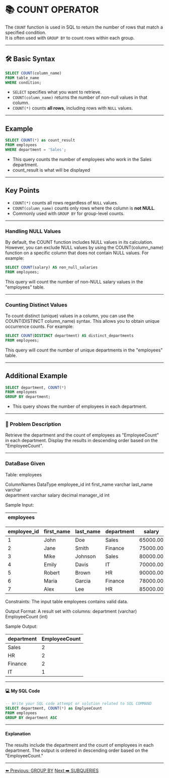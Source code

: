 <!-- markdownlint-disable MD033 -->
<!-- markdownlint-disable MD004 -->

# 📚 COUNT OPERATOR

The `COUNT` function is used in SQL to return the number of rows that match a specified condition.  
It is often used with `GROUP BY` to count rows within each group.

---

## 🛠️ Basic Syntax

```sql
SELECT COUNT(column_name)
FROM table_name
WHERE condition;
```

- `SELECT` specifies what you want to retrieve.
- `COUNT(column_name)` returns the number of non-null values in that column.
- `COUNT(*)` counts **all rows**, including rows with `NULL` values.

---

## Example

```sql
SELECT COUNT(*) as count_result
FROM employees 
WHERE department = 'Sales';
```

- This query counts the number of employees who work in the Sales department.
- count_result is what will be displayed

---

## Key Points

- `COUNT(*)` counts all rows regardless of `NULL` values.
- `COUNT(column_name)` counts only rows where the column is **not NULL**.
- Commonly used with `GROUP BY` for group-level counts.

---

### Handling NULL Values

By default, the COUNT function includes NULL values in its calculation. However, you can exclude NULL values by using the COUNT(column_name) function on a specific column that does not contain NULL values. For example:

```sql
SELECT COUNT(salary) AS non_null_salaries 
FROM employees;
```

This query will count the number of non-NULL salary values in the "employees" table.

---

### Counting Distinct Values

To count distinct (unique) values in a column, you can use the COUNT(DISTINCT column_name) syntax. This allows you to obtain unique occurrence counts. For example:

```sql
SELECT COUNT(DISTINCT department) AS distinct_departments 
FROM employees;
```

This query will count the number of unique departments in the "employees" table.

---

## Additional Example

```sql
SELECT department, COUNT(*)
FROM employees
GROUP BY department;
```

- This query shows the number of employees in each department.

---

### 📝 Problem Description

Retrieve the department and the count of employees as "EmployeeCount" in each department. Display the results in descending order based on the "EmployeeCount".

---

### DataBase Given

Table: employees

ColumnNames DataType
employee_id int
first_name  varchar
last_name   varchar  
department  varchar
salary      decimal
manager_id  int

Sample Input:

| employees                                     |
|-----------------------------------------------|

| employee_id | first_name | last_name | department | salary | manager_id |
|-------------|------------|-----------|------------|--------|------------|
| 1           | John       | Doe       | Sales      | 65000.00| 3          |
| 2           | Jane       | Smith     | Finance    | 75000.00| 4          |
| 3           | Mike       | Johnson   | Sales      | 80000.00| 5          |
| 4           | Emily      | Davis     | IT         | 70000.00| 5          |
| 5           | Robert     | Brown     | HR         | 90000.00| NULL       |
| 6           | Maria      | Garcia    | Finance    | 78000.00| 4          |
| 7           | Alex       | Lee       | HR         | 85000.00| 5          |

Constraints:
The input table employees contains valid data.

Output Format:
A result set with columns:
department (varchar)
EmployeeCount (int)

Sample Output:

| department | EmployeeCount |
|------------|---------------|
| Sales      | 2             |
| HR         | 2             |
| Finance    | 2             |
| IT         | 1             |

---

#### 💻 My SQL Code

```sql
-- Write your SQL code attempt or solution related to SQL COMMAND
SELECT department, COUNT(*) as EmplyeeCount
FROM employees
GROUP BY department ASC
```

---

#### Explanation

The results include the department and the count of employees in each department. The output is ordered in descending order based on the "EmployeeCount."

---

[⬅️ Previous: GROUP BY](groupby.md)   [Next ➡️ SUBQUERIES](subqueries.md)
